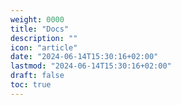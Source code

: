 ```yaml
---
weight: 0000
title: "Docs"
description: ""
icon: "article"
date: "2024-06-14T15:30:16+02:00"
lastmod: "2024-06-14T15:30:16+02:00"
draft: false
toc: true
---
```


